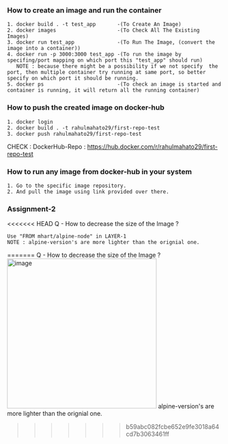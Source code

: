 ### How to create an image and run the container

    1. docker build . -t test_app       -(To Create An Image)
    2. docker images                    -(To Check All The Existing Images)
    3. docker run test_app              -(To Run The Image, (convert the image into a container))
    4. docker run -p 3000:3000 test_app -(To run the image by specifing/port mapping on which port this "test_app" should run) 
       NOTE : because there might be a possibility if we not specify  the port, then multiple container try running at same port, so better specify on which port it should be running.
    5. docker ps                        -(To check an image is started and container is running, it will return all the running container)

### How to push the created image on docker-hub 

    1. docker login
    2. docker build . -t rahulmahato29/first-repo-test
    3. docker push rahulmahato29/first-repo-test

   CHECK : DockerHub-Repo : https://hub.docker.com/r/rahulmahato29/first-repo-test

### How to run any image from docker-hub in your system

    1. Go to the specific image repository.
    2. And pull the image using link provided over there.

### Assignment-2
     
<<<<<<< HEAD
    Q - How to decrease the size of the Image ?
    
    Use "FROM mhart/alpine-node" in LAYER-1 
    NOTE : alpine-version's are more lighter than the orignial one.
=======
Q - How to decrease the size of the Image ?
<img width="350" alt="image" src="https://github.com/rahul-mahato29/Docker/assets/88178967/7418afb2-a574-4648-87ce-04259a7d1a56">
alpine-version's are more lighter than the orignial one.
>>>>>>> b59abc082fcbe652e9fe3018a64cd7b3063461ff
